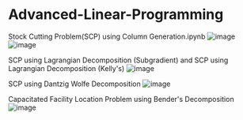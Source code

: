 # Advanced-Linear-Programming
Stock Cutting Problem(SCP) using Column Generation.ipynb
![image](https://user-images.githubusercontent.com/46747732/202509412-2e589dc8-2959-41e7-934c-de332c2bb9bc.png)
![image](https://user-images.githubusercontent.com/46747732/202509496-bcfe3224-e3af-494d-b32a-45282949e246.png)

SCP using Lagrangian Decomposition (Subgradient)
and
SCP using Lagrangian Decomposition (Kelly's)
![image](https://user-images.githubusercontent.com/46747732/202509971-0527d865-86d8-411d-8dcb-7f4e45fbe997.png)

SCP using Dantzig Wolfe Decomposition
![image](https://user-images.githubusercontent.com/46747732/202510047-0506e81e-a276-430c-b33e-34a35e30e3dd.png)

Capacitated Facility Location Problem using Bender's Decomposition
![image](https://user-images.githubusercontent.com/46747732/202510235-534a5383-3aeb-4159-bb62-1b3fc816d50a.png)
